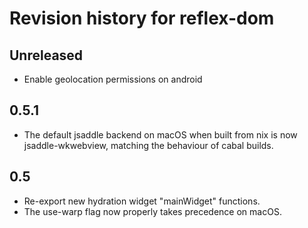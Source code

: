 # Revision history for reflex-dom

## Unreleased
* Enable geolocation permissions on android

## 0.5.1

* The default jsaddle backend on macOS when built from nix
  is now jsaddle-wkwebview, matching the behaviour of cabal
  builds.

## 0.5

* Re-export new hydration widget "mainWidget" functions.
* The use-warp flag now properly takes precedence on macOS.
